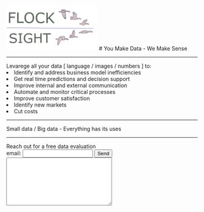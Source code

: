 <br>
<img src="card4_t.png" width="240"> 
# You Make Data - We Make Sense
<hr>
Levarege all your data [ language / images / numbers ] to:
<li> Identify and address business model inefficiencies
<li> Get real time predictions and decision support
<li> Improve internal and external communication
<li> Automate and monitor critical processes
<li> Improve customer satisfaction
<li> Identify new markets
<li> Cut costs
<hr>
Small data / Big data - Everything has its uses
<hr>
  
<form action="https://formspree.io/xdokjedv" method="POST" >
Reach out for a free data evaluation
<br>
<label> email: <input type="text" name="_replyto"> </label>
<button type="submit">Send</button>
<br>
<label> <textarea name="message" cols="32" rows="8"></textarea> </label>
<!-- your other form fields go here -->
<br>
</form>
